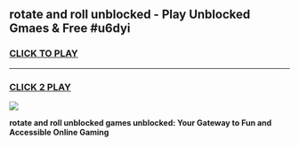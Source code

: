 
## rotate and roll unblocked - Play Unblocked Gmaes & Free #u6dyi
<h3>
<a href="https://news.freeplayer.one?title=rotate_and_roll_unblocked&ref=24F">CLICK TO PLAY</a></h3>
<hr>

<h3>
<a href="https://news.freeplayer.one?title=rotate_and_roll_unblocked&ref=24F">CLICK 2 PLAY</a>
  
</h3>

<a href="https://news.freeplayer.one?title=rotate_and_roll_unblocked&ref=24F/"><img src="https://clearcache.store/games.png"></a>


**rotate and roll unblocked games unblocked: Your Gateway to Fun and Accessible Online Gaming**
